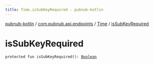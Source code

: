 ```yaml
---
title: Time.isSubKeyRequired - pubnub-kotlin
---
```


[pubnub-kotlin](../../index.html) / [com.pubnub.api.endpoints](../index.html) / [Time](index.html) / [isSubKeyRequired](./is-sub-key-required.html)

# isSubKeyRequired

`protected fun isSubKeyRequired(): `[`Boolean`](https://kotlinlang.org/api/latest/jvm/stdlib/kotlin/-boolean/index.html)